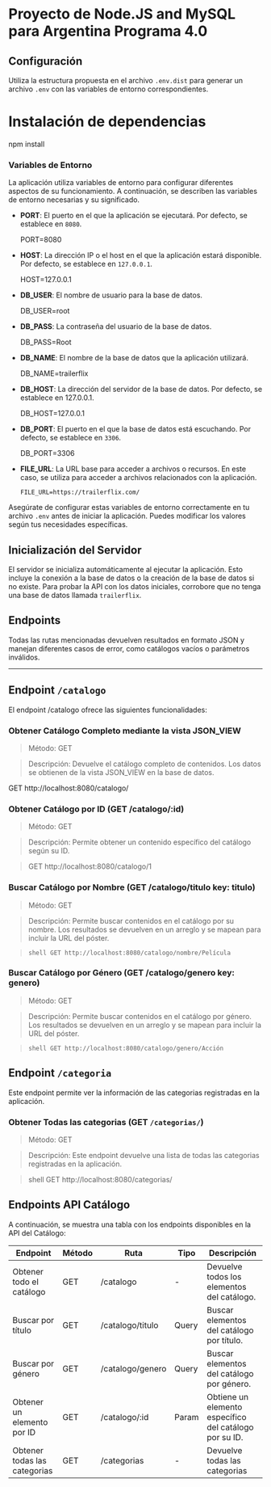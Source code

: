 # Proyecto de Node.JS and MySQL para Argentina Programa 4.0

## Configuración

Utiliza la estructura propuesta en el archivo `.env.dist` para generar un archivo `.env` con las variables de entorno correspondientes.

# Instalación de dependencias

npm install

### Variables de Entorno

La aplicación utiliza variables de entorno para configurar diferentes aspectos de su funcionamiento. A continuación, se describen las variables de entorno necesarias y su significado.

- **PORT**: El puerto en el que la aplicación se ejecutará. Por defecto, se establece en `8080`.

    PORT=8080

- **HOST**: La dirección IP o el host en el que la aplicación estará disponible. Por defecto, se establece en `127.0.0.1`.


    HOST=127.0.0.1


- **DB_USER**: El nombre de usuario para la base de datos.

    DB_USER=root


- **DB_PASS**: La contraseña del usuario de la base de datos.

 
    DB_PASS=Root


- **DB_NAME**: El nombre de la base de datos que la aplicación utilizará.


    DB_NAME=trailerflix


- **DB_HOST**: La dirección del servidor de la base de datos. Por defecto, se establece en 127.0.0.1.


    DB_HOST=127.0.0.1


- **DB_PORT**: El puerto en el que la base de datos está escuchando. Por defecto, se establece en `3306`.


    DB_PORT=3306


- **FILE_URL**: La URL base para acceder a archivos o recursos. En este caso, se utiliza para acceder a archivos relacionados con la aplicación.

    ```shell
    FILE_URL=https://trailerflix.com/
    ```

Asegúrate de configurar estas variables de entorno correctamente en tu archivo `.env` antes de iniciar la aplicación. Puedes modificar los valores según tus necesidades específicas.

## Inicialización del Servidor

El servidor se inicializa automáticamente al ejecutar la aplicación. Esto incluye la conexión a la base de datos o la creación de la base de datos si no existe. Para probar la API con los datos iniciales, corrobore que no tenga una base de datos llamada `trailerflix`.

## Endpoints

Todas las rutas mencionadas devuelven resultados en formato JSON y manejan diferentes casos de error, como catálogos vacíos o parámetros inválidos.

---

## Endpoint `/catalogo`

El endpoint /catalogo ofrece las siguientes funcionalidades:

### Obtener Catálogo Completo mediante la vista JSON_VIEW

> Método: GET

> Descripción: Devuelve el catálogo completo de contenidos. Los datos se obtienen de la vista JSON_VIEW en la base de datos.

GET http://localhost:8080/catalogo/

### Obtener Catálogo por ID (GET /catalogo/:id)

> Método: GET

> Descripción: Permite obtener un contenido específico del catálogo según su ID.

> GET http://localhost:8080/catalogo/1

### Buscar Catálogo por Nombre (GET /catalogo/titulo key: titulo)

> Método: GET

> Descripción: Permite buscar contenidos en el catálogo por su nombre. Los resultados se devuelven en un arreglo y se mapean para incluir la URL del póster.

> ```shell GET http://localhost:8080/catalogo/nombre/Película```


### Buscar Catálogo por Género (GET /catalogo/genero key: genero)

> Método: GET

> Descripción: Permite buscar contenidos en el catálogo por género. Los resultados se devuelven en un arreglo y se mapean para incluir la URL del póster.

> ```shell GET http://localhost:8080/catalogo/genero/Acción```


## Endpoint `/categoria`

Este endpoint permite ver la información de las categorias registradas en la aplicación.

### Obtener Todas las categorias (GET `/categorias/`)

> Método: GET

> Descripción: Este endpoint devuelve una lista de todas las categorias registradas en la aplicación.

> shell GET http://localhost:8080/categorias/

## Endpoints API Catálogo

A continuación, se muestra una tabla con los endpoints disponibles en la API del Catálogo:

| Endpoint                    | Método | Ruta             | Tipo  | Descripción                                            |
| --------------------------  | ------ | ---------------- | ----- | ------------------------------------------------------ |
| Obtener todo el catálogo    | GET    | /catalogo        | -     | Devuelve todos los elementos del catálogo.             |
| Buscar por título           | GET    | /catalogo/titulo | Query | Buscar elementos del catálogo por título.              |
| Buscar por género           | GET    | /catalogo/genero | Query | Buscar elementos del catálogo por género.              |
| Obtener un elemento por ID  | GET    | /catalogo/:id    | Param | Obtiene un elemento específico del catálogo por su ID. |
| Obtener todas las categorias| GET    | /categorias      | -     | Devuelve todas las categorias                          |
